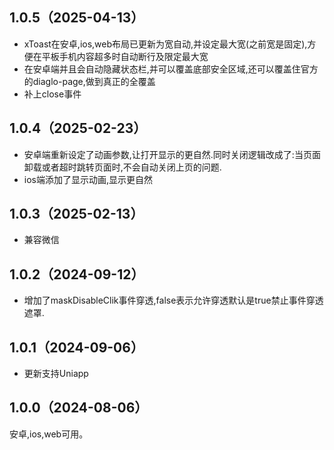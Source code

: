 ## 1.0.5（2025-04-13）
* xToast在安卓,ios,web布局已更新为宽自动,并设定最大宽(之前宽是固定),方便在平板手机内容超多时自动断行及限定最大宽
* 在安卓端并且会自动隐藏状态栏,并可以覆盖底部安全区域,还可以覆盖住官方的diaglo-page,做到真正的全覆盖
* 补上close事件
## 1.0.4（2025-02-23）
* 安卓端重新设定了动画参数,让打开显示的更自然.同时关闭逻辑改成了:当页面卸载或者超时跳转页面时,不会自动关闭上页的问题.
* ios端添加了显示动画,显示更自然
## 1.0.3（2025-02-13）
* 兼容微信
## 1.0.2（2024-09-12）
* 增加了maskDisableClik事件穿透,false表示允许穿透默认是true禁止事件穿透遮罩.
## 1.0.1（2024-09-06）
* 更新支持Uniapp
## 1.0.0（2024-08-06）
安卓,ios,web可用。
